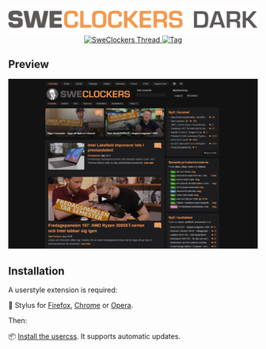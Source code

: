 <p align="center">
	<img alt="sweclockersdark-logo" src="images/banner.png" width="720">
	<br>
	<a href="https://www.sweclockers.com/forum/trad/1515628-sweclockers-dark-ett-modernt-morkt-tema">
		<img src="https://img.shields.io/badge/SweClockers-Thread-F47447" alt="SweClockers Thread">
	</a>
	<a href="https://github.com/Soitora/SweClockers-Dark/tags">
		<img src="https://img.shields.io/github/v/tag/Soitora/SweClockers-Dark.svg?label=tag&include_prereleases&sort=semver" alt="Tag">
	</a>
</p>

## Preview
![SweClockers Dark preview](images/preview.png)

## Installation
A userstyle extension is required:

🎨 Stylus for [Firefox](https://addons.mozilla.org/en-US/firefox/addon/styl-us/), [Chrome](https://chrome.google.com/webstore/detail/stylus/clngdbkpkpeebahjckkjfobafhncgmne) or [Opera](https://addons.opera.com/en-gb/extensions/details/stylus/).<br>

Then:

📦 [Install the usercss](https://github.com/Soitora/SweClockers-Dark/raw/master/sweclockers-dark.user.styl). It supports automatic updates.<br>
